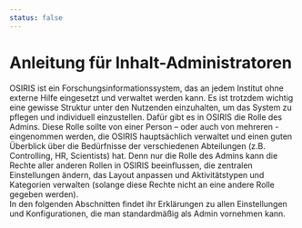 ```yaml
---
status: false
---
```


# Anleitung für Inhalt-Administratoren

OSIRIS ist ein Forschungsinformationssystem, das an jedem Institut ohne externe Hilfe eingesetzt und verwaltet werden kann. Es ist trotzdem wichtig eine gewisse Struktur unter den Nutzenden einzuhalten, um das System zu pflegen und individuell einzustellen. Dafür gibt es in OSIRIS die Rolle des Admins. Diese Rolle sollte von einer Person – oder auch von mehreren - eingenommen werden, die OSIRIS hauptsächlich verwaltet und einen guten Überblick über die Bedürfnisse der verschiedenen Abteilungen (z.B. Controlling, HR, Scientists) hat. Denn nur die Rolle des Admins kann die Rechte aller anderen Rollen in OSIRIS beeinflussen, die zentralen Einstellungen ändern, das Layout anpassen und Aktivitätstypen und Kategorien verwalten (solange diese Rechte nicht an eine andere Rolle gegeben werden).  
In den folgenden Abschnitten findet ihr Erklärungen zu allen Einstellungen und Konfigurationen, die man standardmäßig als Admin vornehmen kann. 